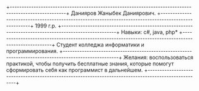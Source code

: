 +-----------------------------------------------------------------------------------------------------+
Данияров Жаныбек Даниярович.
+-----------------------------------------------------------------------------------------------------+
1999 г.р.
+-----------------------------------------------------------------------------------------------------+
Навыки: с#, java, php*
+-----------------------------------------------------------------------------------------------------+
Студент колледжа информатики и программирования.
+-----------------------------------------------------------------------------------------------------+
Желания: воспользоваться практикой, чтобы получить бесплатные знания, которые помогут сформировать себя как программист в дальнейшем.
+-----------------------------------------------------------------------------------------------------+
